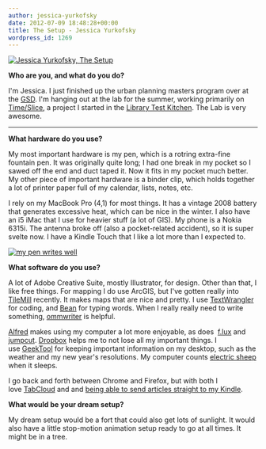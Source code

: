 ```yaml
---
author: jessica-yurkofsky
date: 2012-07-09 18:48:28+00:00
title: The Setup - Jessica Yurkofsky
wordpress_id: 1269
---
```


[![Jessica Yurkofsky, The Setup](http://librarylab.law.harvard.edu/blog/wp-content/uploads/2012/07/DSC_3374-1024x685.jpg)](http://librarylab.law.harvard.edu/blog/wp-content/uploads/2012/07/DSC_3374.jpg)

**Who are you, and what do you do?**

I'm Jessica. I just finished up the urban planning masters program over at the [GSD](http://www.gsd.harvard.edu/). I'm hanging out at the lab for the summer, working primarily on[ Time/Slice](http://librarylab.law.harvard.edu/blog/2012/06/14/timeslice/), a project I started in the [Library Test Kitchen](http://librarytestkitchen.org/). The Lab is very awesome.

****

**What hardware do you use?**

My most important hardware is my pen, which is a rotring extra-fine fountain pen. It was originally quite long; I had one break in my pocket so I sawed off the end and duct taped it. Now it fits in my pocket much better. My other piece of important hardware is a binder clip, which holds together a lot of printer paper full of my calendar, lists, notes, etc.

I rely on my MacBook Pro (4,1) for most things. It has a vintage 2008 battery that generates excessive heat, which can be nice in the winter. I also have an i5 iMac that I use for heavier stuff (a lot of GIS). My phone is a Nokia 6315i. The antenna broke off (also a pocket-related accident), so it is super svelte now. I have a Kindle Touch that I like a lot more than I expected to.

[![my pen writes well](http://librarylab.law.harvard.edu/blog/wp-content/uploads/2012/07/photo-15-300x252.jpg)](http://librarylab.law.harvard.edu/blog/wp-content/uploads/2012/07/photo-15.jpg)

**What software do you use?**

A lot of Adobe Creative Suite, mostly Illustrator, for design. Other than that, I like free things. For mapping I do use ArcGIS, but I've gotten really into [TileMill](http://mapbox.com/tilemill/) recently. It makes maps that are nice and pretty. I use [TextWrangler](http://www.barebones.com/products/TextWrangler/) for coding, and [Bean](http://www.bean-osx.com/Bean.html) for typing words. When I really really need to write something, [ommwriter](http://www.ommwriter.com/) is helpful.

[Alfred](http://www.alfredapp.com/) makes using my computer a lot more enjoyable, as does  [f.lux](http://stereopsis.com/flux/) and [jumpcut](http://jumpcut.sourceforge.net/). [Dropbox](https://www.dropbox.com/) helps me to not lose all my important things. I use [GeekTool](http://projects.tynsoe.org/en/geektool/index.php) for keeping important information on my desktop, such as the weather and my new year's resolutions. My computer counts [electric sheep](http://www.electricsheep.org/) when it sleeps.

I go back and forth between Chrome and Firefox, but with both I love [TabCloud](https://chrometabcloud.appspot.com/) and and [being able to send articles straight to my Kindle](http://fivefilters.org/kindle-it/).

**What would be your dream setup?**

My dream setup would be a fort that could also get lots of sunlight. It would also have a little stop-motion animation setup ready to go at all times. It might be in a tree.
